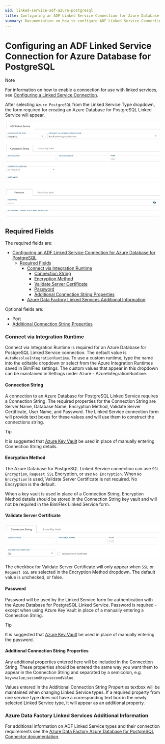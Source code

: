 ```yaml
---
uid: linked-service-adf-azure-postgresql
title: Configuring an ADF Linked Service Connection for Azure Database for PostgreSQL
summary: Documentation on how to configure ADF Linked Service Connection for Azure Database for PostgreSQL with required fields, connection strings, and links to additional information
---
```

# Configuring an ADF Linked Service Connection for Azure Database for PostgreSQL

> [!NOTE]
> For information on how to enable a connection for use with linked services, see [Configuring a Linked Service Connection](create-linked-service-connection.md).

[//]: # (TODO List of stages, connection types, and system types that can use Azure Database for PostgreSQL)

After selecting `Azure PostgreSQL` from the Linked Service Type dropdown, the form required for creating an Azure Database for PostgreSQL Linked Service will appear.

![Azure Database for PostgreSQL Linked Service Form](images/bimlflex-ss-app-connections-adf-postgresql-form.png "Azure Database for PostgreSQL Linked Service Form")

## Required Fields

The required fields are:

- [Configuring an ADF Linked Service Connection for Azure Database for PostgreSQL](#configuring-an-adf-linked-service-connection-for-azure-database-for-postgresql)
  - [Required Fields](#required-fields)
    - [Connect via Integration Runtime](#connect-via-integration-runtime)
      - [Connection String](#connection-string)
      - [Encryption Method](#encryption-method)
      - [Validate Server Certificate](#validate-server-certificate)
      - [Password](#password)
      - [Additional Connection String Properties](#additional-connection-string-properties)
    - [Azure Data Factory Linked Services Additional Information](#azure-data-factory-linked-services-additional-information)

Optional fields are:

+ Port
+ [Additional Connection String Properties](#additional-connection-string-properties)

### Connect via Integration Runtime

Connect via Integration Runtime is required for an Azure Database for PostgreSQL Linked Service connection. The default value is `AutoResolveIntegrationRuntime`. To use a custom runtime, type the name into the editable dropdown or select from the Azure Integration Runtimes saved in BimlFlex settings. The custom values that appear in this dropdown can be maintained in Settings under Azure - AzureIntegrationRuntime.

#### Connection String

A connection to an Azure Database for PostgreSQL Linked Service requires a Connection String. The required properties for the Connection String are Server Name, Database Name, Encryption Method, Validate Server Certificate, User Name, and Password. The Linked Service connection form will provide text boxes for these values and will use them to construct the connections string.

> [!TIP]
> It is suggested that [Azure Key Vault](linked-service-azure-key-vault.md) be used in place of manually entering Connection String details.

#### Encryption Method

The Azure Database for PostgreSQL Linked Service connection can use `SSL Encryption`, `Request SSL` Encryption, or use `No Encryption`. When `No Encryption` is used, Validate Server Certificate is not required. No Encryption is the default.

When a key vault is used in place of a Connection String, Encryption Method details should be stored in the Connection String key vault and will not be required in the BimlFlex Linked Service form.

#### Validate Server Certificate

![Validate Server Certificate](images/bimlflex-ss-app-connections-adf-postgresql-validate-server-certificate.png "Validate Server Certificate Checkbox")

The checkbox for Validate Server Certificate will only appear when `SSL` or `Request SSL` are selected in the Encryption Method dropdown. The default value is unchecked, or false.

#### Password

Password will be used by the Linked Service form for authentication with the Azure Database for PostgreSQL Linked Service. Password is required - except when using Azure Key Vault in place of a manually entering a Connection String.

> [!TIP]
> It is suggested that [Azure Key Vault](linked-service-azure-key-vault.md) be used in place of manually entering the password.

#### Additional Connection String Properties

Any additional properties entered here will be included in the Connection String. These properties should be entered the same way you want them to appear in the Connection String and separated by a semicolon, e.g. `key=value;secondKey=secondValue`.

Values entered in the Additional Connection String Properties textbox will be maintained when changing Linked Service types. If a required property from one service type does not have a corresponding text box in the newly selected Linked Service type, it will appear as an additional property.

### Azure Data Factory Linked Services Additional Information

For additional information on ADF Linked Service types and their connection requirements see the [Azure Data Factory Azure Database for PostgreSQL Connector documentation](https://docs.microsoft.com/en-us/azure/data-factory/connector-azure-database-for-postgresql).
